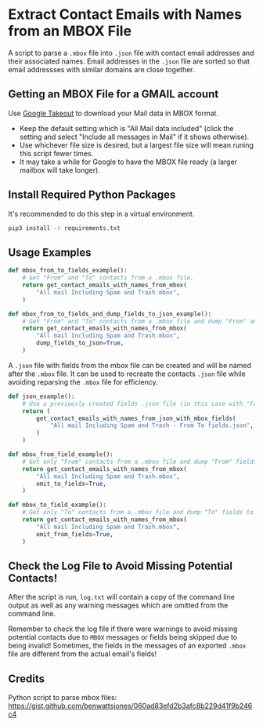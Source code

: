 # Extract Contact Emails with Names from an MBOX File
A script to parse a `.mbox` file into `.json` file with contact email addresses and their associated names. Email addresses in the `.json` file are sorted so that email addressses with similar domains are close together.

## Getting an MBOX File for a GMAIL account
Use [Google Takeout](https://takeout.google.com/settings/takeout/custom/gmail) to download your Mail data in MBOX format.

* Keep the default setting which is "All Mail data included" (click the setting and select "Include all messages in Mail" if it shows otherwise).
* Use whichever file size is desired, but a largest file size will mean runing this script fewer times.
* It may take a while for Google to have the MBOX file ready (a larger mailbox will take longer).

## Install Required Python Packages
It's recommended to do this step in a virtual environment.
```bash
pip3 install -r requirements.txt
```

## Usage Examples
```python
def mbox_from_to_fields_example():
    # Get "From" and "To" contacts from a .mbox file.
    return get_contact_emails_with_names_from_mbox(
        "All mail Including Spam and Trash.mbox",
    )
```

```python
def mbox_from_to_fields_and_dump_fields_to_json_example():
    # Get "From" and "To" contacts from a .mbox file and dump "From" and "To" fields to a .json file.
    return get_contact_emails_with_names_from_mbox(
        "All mail Including Spam and Trash.mbox",
        dump_fields_to_json=True,
    )
```

A `.json` file with fields from the mbox file can be created and will be named after the `.mbox` file. It can be used to recreate the contacts `.json` file while avoiding reparsing the `.mbox` file for efficiency.

```python
def json_example():
    # Use a previously created fields .json file (in this case with "From" and "To" fields) instead of reparsing the .mbox file for efficiency.
    return (
        get_contact_emails_with_names_from_json_with_mbox_fields(
            "All mail Including Spam and Trash - From To fields.json",
        )
    )
```

```python
def mbox_from_field_example():
    # Get only "From" contacts from a .mbox file and dump "From" fields to a .json file.
    return get_contact_emails_with_names_from_mbox(
        "All mail Including Spam and Trash.mbox",
        omit_to_fields=True,
    )
```

```python
def mbox_to_field_example():
    # Get only "To" contacts from a .mbox file and dump "To" fields to a .json file.
    return get_contact_emails_with_names_from_mbox(
        "All mail Including Spam and Trash.mbox",
        omit_from_fields=True,
    )
```

## Check the Log File to Avoid Missing Potential Contacts!
After the script is run, `log.txt` will contain a copy of the command line output as well as any warning messages which are omitted from the command line.

Remember to check the log file if there were warnings to avoid missing potential contacts due to `MBOX` messages or fields being skipped due to being invalid! Sometimes, the fields in the messages of an exported `.mbox` file are different from the actual email's fields!

## Credits
Python script to parse mbox files: https://gist.github.com/benwattsjones/060ad83efd2b3afc8b229d41f9b246c4
